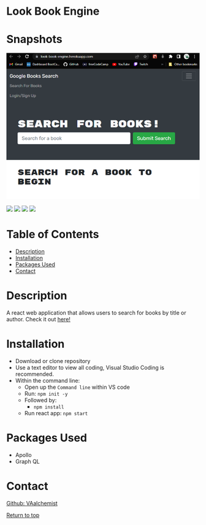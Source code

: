 # Look Book Engine


# Snapshots
![Demo](https://raw.githubusercontent.com/VAalchemist/look-book-engine/main/client/assests/initial%20launch.PNG)

![](https://img.shields.io/badge/REACT-purple.svg)
![](https://img.shields.io/badge/Javascript-yellow.svg)
![](https://img.shields.io/badge/Node.js-green.svg)
![](https://img.shields.io/badge/Mongoose-orange.svg)



# Table of Contents
* [Description](#description)
* [Installation](#installation)
* [Packages Used](#packages-used)
* [Contact](#contact)


# Description
  A react web application that allows users to search for books by title or author. Check it out [here!](https://lookbook-engine.herokuapp.com/)


# Installation

* Download or clone repository
* Use a text editor to view all coding, Visual Studio Coding is recommended.
* Within the command line:
   * Open up the <code>Command line</code> within VS code
   * Run: <code>npm init -y</code>
   * Followed by: 
       * <code>npm install</code>
   * Run react app: <code>npm start</code>

# Packages Used
  * Apollo
  * Graph QL
 
# Contact
<a href="https://github.com/VAalchemist">Github: VAalchemist</a>




[Return to top](#look-book-engine)